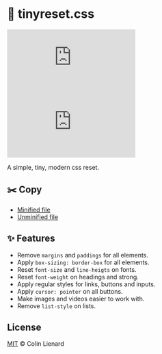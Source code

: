 # 🌊 tinyreset.css

[![MIT License](https://img.shields.io/github/license/ColinLienard/tinyreset.css)](LICENSE) ![Minified size](https://img.shields.io/github/size/ColinLienard/tinyreset.css/tinyreset.min.css?label=minified%20size)

A simple, tiny, modern css reset.

## ✂️ Copy

* [Minified file](tinyreset.min.css)
* [Unminified file](tinyreset.css)

## ✨ Features

* Remove `margins` and `paddings` for all elements.
* Apply `box-sizing: border-box` for all elements.
* Reset `font-size` and `line-heigts` on fonts.
* Reset `font-weight` on headings and strong.
* Apply regular styles for links, buttons and inputs.
* Apply `cursor: pointer` on all buttons.
* Make images and videos easier to work with.
* Remove `list-style` on lists.

## License

[MIT](LICENSE) © Colin Lienard